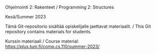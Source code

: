 Ohjelmointi 2: Rakenteet / Programming 2: Structures

Kesä/Summer 2023

Tämä Git-repositorio sisältää opiskelijalle jaettavat materiaalit. /
This Git repository contains materials for students.

Kurssin materiaali / Course material:
https://plus.tuni.fi/comp.cs.110/summer-2023/

